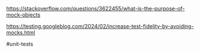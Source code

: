 
https://stackoverflow.com/questions/3622455/what-is-the-purpose-of-mock-objects

https://testing.googleblog.com/2024/02/increase-test-fidelity-by-avoiding-mocks.html

#unit-tests 